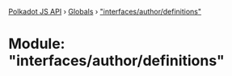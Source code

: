 [Polkadot JS API](../README.md) › [Globals](../globals.md) › ["interfaces/author/definitions"](_interfaces_author_definitions_.md)

# Module: "interfaces/author/definitions"


